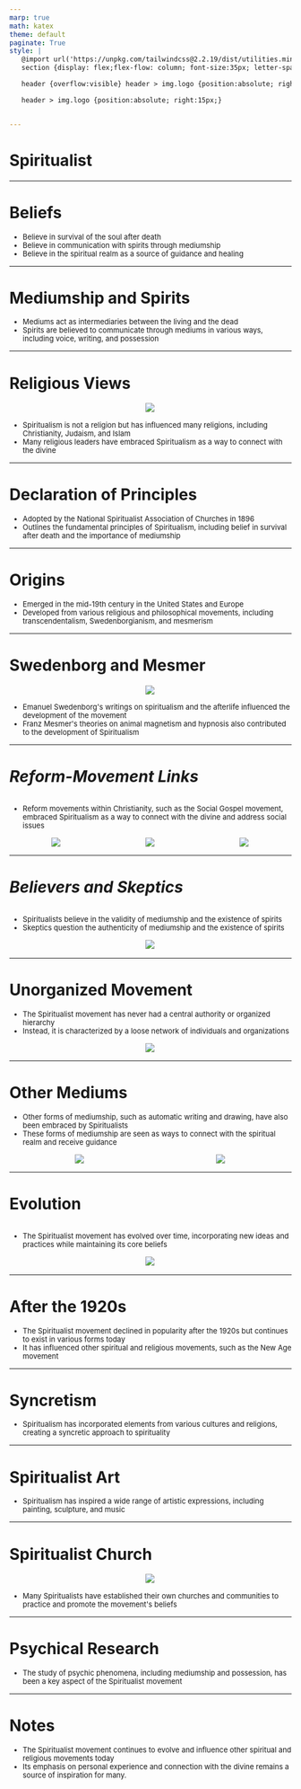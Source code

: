 ```yaml
---
marp: true
math: katex
theme: default
paginate: True
style: |
   @import url('https://unpkg.com/tailwindcss@2.2.19/dist/utilities.min.css');
   section {display: flex;flex-flow: column; font-size:35px; letter-spacing:1.4px;}

   header {overflow:visible} header > img.logo {position:absolute; right:15px;}

   header > img.logo {position:absolute; right:15px;}


---
```

<!-- backgroundImage: url('backgrounds/wwwatercolor (3).png') -->
<!-- _class: lead -->

 # **Spiritualist**

---
<style scoped>p,li {font-size:0.88em}</style>

 # Beliefs

- Believe in survival of the soul after death
- Believe in communication with spirits through mediumship
- Believe in the spiritual realm as a source of guidance and healing

---
<style scoped>p,li {font-size:0.92em}</style>

 # Mediumship and Spirits
- Mediums act as intermediaries between the living and the dead
- Spirits are believed to communicate through mediums in various ways, including voice, writing, and possession


---
<style scoped>p,li {font-size:0.88em}</style>

 # Religious Views
<div style="display: flex; flex: 1 1 auto; flex-flow: row; min-height: 0"><div style="display: flex; flex: 1 1 auto; justify-content: center;min-height:0;min-width:0; margin-bottom:0.1em;;margin-right:0.15em">
<img style='object-fit: contain; max-height:100%; max-width:100%; background-color: rgba(0,0,0,0);' src='https://upload.wikimedia.org/wikipedia/commons/thumb/d/dc/Broadsheet_equating_spiritualism_with_witchcraft.jpg/220px-Broadsheet_equating_spiritualism_with_witchcraft.jpg'/>
</div>
</div>

- Spiritualism is not a religion but has influenced many religions, including Christianity, Judaism, and Islam
- Many religious leaders have embraced Spiritualism as a way to connect with the divine

---
<style scoped>p,li {font-size:0.92em}</style>

 # Declaration of Principles
- Adopted by the National Spiritualist Association of Churches in 1896
- Outlines the fundamental principles of Spiritualism, including belief in survival after death and the importance of mediumship


---
<style scoped>p,li {font-size:0.92em}</style>

 # Origins

- Emerged in the mid-19th century in the United States and Europe
- Developed from various religious and philosophical movements, including transcendentalism, Swedenborgianism, and mesmerism

---
<style scoped>p,li {font-size:0.88em}</style>

 # Swedenborg and Mesmer
<div style="display: flex; flex: 1 1 auto; flex-flow: row; min-height: 0"><div style="display: flex; flex: 1 1 auto; justify-content: center;min-height:0;min-width:0; margin-bottom:0.1em;;margin-right:0.15em">
<img style='object-fit: contain; max-height:100%; max-width:100%; background-color: rgba(0,0,0,0);' src='https://upload.wikimedia.org/wikipedia/commons/thumb/7/7f/Hypnotic_S%C3%A9ance_%28Richard_Bergh%29_-_Nationalmuseum_-_18855.tif/lossy-page1-220px-Hypnotic_S%C3%A9ance_%28Richard_Bergh%29_-_Nationalmuseum_-_18855.tif.jpg'/>
</div>
</div>

- Emanuel Swedenborg's writings on spiritualism and the afterlife influenced the development of the movement
- Franz Mesmer's theories on animal magnetism and hypnosis also contributed to the development of Spiritualism

---
<style scoped>p,li {font-size:0.84em}</style>

 # _Reform-Movement Links_
<div style='flex:1 1 auto; min-height:0;' class="grid grid-cols-8 gap-4">
<div style='display:flex; flex-flow:column; min-height:0;' class="col-span-4">

- Reform movements within Christianity, such as the Social Gospel movement, embraced Spiritualism as a way to connect with the divine and address social issues
</div>

<div style='display:flex; flex-flow:column; min-height:0;' class="col-span-4">

<div style="display: flex; flex: 1 1 auto; flex-flow: row; min-height: 0"><div style="display: flex; flex: 1 1 auto; justify-content: center;min-height:0;min-width:0; margin-bottom:0.1em;;margin-right:0.15em">
<img style='object-fit: contain; max-height:100%; max-width:100%; background-color: rgba(0,0,0,0);' src='https://upload.wikimedia.org/wikipedia/commons/thumb/4/4a/Fox_sisters.jpeg/170px-Fox_sisters.jpeg'/>
</div>
<div style="display: flex; flex: 1 1 auto; justify-content: center;min-height:0;min-width:0; margin-bottom:0.1em;;margin-right:0.15em">
<img style='object-fit: contain; max-height:100%; max-width:100%; background-color: rgba(0,0,0,0);' src='https://upload.wikimedia.org/wikipedia/commons/thumb/c/cd/CoraLVHatch.jpg/170px-CoraLVHatch.jpg'/>
</div>
<div style="display: flex; flex: 1 1 auto; justify-content: center;min-height:0;min-width:0; margin-bottom:0.1em;;margin-right:0.15em">
<img style='object-fit: contain; max-height:100%; max-width:100%; background-color: rgba(0,0,0,0);' src='https://upload.wikimedia.org/wikipedia/commons/thumb/a/ad/Randolph-1.jpg/170px-Randolph-1.jpg'/>
</div>
</div>

</div>

</div>


---
<style scoped>p,li {font-size:0.88em}</style>

 # _Believers and Skeptics_
<div style='flex:1 1 auto; min-height:0;' class="grid grid-cols-8 gap-4">
<div style='display:flex; flex-flow:column; min-height:0;' class="col-span-4">

- Spiritualists believe in the validity of mediumship and the existence of spirits
- Skeptics question the authenticity of mediumship and the existence of spirits
</div>

<div style='display:flex; flex-flow:column; min-height:0;' class="col-span-4">

<div style="display: flex; flex: 1 1 auto; flex-flow: row; min-height: 0"><div style="display: flex; flex: 1 1 auto; justify-content: center;min-height:0;min-width:0; margin-bottom:0.1em;;margin-right:0.15em">
<img style='object-fit: contain; max-height:100%; max-width:100%; background-color: rgba(0,0,0,0);' src='https://upload.wikimedia.org/wikipedia/commons/thumb/8/87/Houdini_as_ghostbuster_%28performance_poster%29.jpg/150px-Houdini_as_ghostbuster_%28performance_poster%29.jpg'/>
</div>
</div>

</div>

</div>


---
<style scoped>p,li {font-size:0.88em}</style>

 # Unorganized Movement
- The Spiritualist movement has never had a central authority or organized hierarchy
- Instead, it is characterized by a loose network of individuals and organizations
<div style="display: flex; flex: 1 1 auto; flex-flow: row; min-height: 0"><div style="display: flex; flex: 1 1 auto; justify-content: center;min-height:0;min-width:0; margin-bottom:0.1em;;margin-right:0.15em">
<img style='object-fit: contain; max-height:100%; max-width:100%; background-color: rgba(0,0,0,0);' src='https://upload.wikimedia.org/wikipedia/commons/thumb/8/88/Seven_spiritualists_1906.jpg/220px-Seven_spiritualists_1906.jpg'/>
</div>
</div>


---
<style scoped>p,li {font-size:0.84em}</style>

 # **Other Mediums**
- Other forms of mediumship, such as automatic writing and drawing, have also been embraced by Spiritualists
- These forms of mediumship are seen as ways to connect with the spiritual realm and receive guidance
<div style="display: flex; flex: 1 1 auto; flex-flow: row; min-height: 0"><div style="display: flex; flex: 1 1 auto; justify-content: center;min-height:0;min-width:0; margin-bottom:0.1em;;margin-right:0.15em">
<img style='object-fit: contain; max-height:100%; max-width:100%; background-color: rgba(0,0,0,0);' src='https://upload.wikimedia.org/wikipedia/commons/thumb/a/a9/Emma_Hardinge_Britten_1884.png/170px-Emma_Hardinge_Britten_1884.png'/>
</div>
<div style="display: flex; flex: 1 1 auto; justify-content: center;min-height:0;min-width:0; margin-bottom:0.1em;;margin-right:0.15em">
<img style='object-fit: contain; max-height:100%; max-width:100%; background-color: rgba(0,0,0,0);' src='https://upload.wikimedia.org/wikipedia/commons/thumb/c/cf/Helen_Duncan_fake_ectoplasm.jpg/220px-Helen_Duncan_fake_ectoplasm.jpg'/>
</div>
</div>


---
<style scoped>p,li {font-size:0.92em}</style>

 # Evolution
<div style='flex:1 1 auto; min-height:0;' class="grid grid-cols-8 gap-4">
<div style='display:flex; flex-flow:column; min-height:0;' class="col-span-4">

- The Spiritualist movement has evolved over time, incorporating new ideas and practices while maintaining its core beliefs
</div>

<div style='display:flex; flex-flow:column; min-height:0;' class="col-span-4">

<div style="display: flex; flex: 1 1 auto; flex-flow: row; min-height: 0"><div style="display: flex; flex: 1 1 auto; justify-content: center;min-height:0;min-width:0; margin-bottom:0.1em;;margin-right:0.15em">
<img style='object-fit: contain; max-height:100%; max-width:100%; background-color: rgba(0,0,0,0);' src='https://upload.wikimedia.org/wikipedia/commons/thumb/b/b1/Gerald_Massey_1856.jpg/170px-Gerald_Massey_1856.jpg'/>
</div>
</div>

</div>

</div>


---
<style scoped>p,li {font-size:0.92em}</style>

 # After the 1920s

- The Spiritualist movement declined in popularity after the 1920s but continues to exist in various forms today
- It has influenced other spiritual and religious movements, such as the New Age movement

---
<style scoped>p,li {font-size:0.96em}</style>

 # Syncretism

- Spiritualism has incorporated elements from various cultures and religions, creating a syncretic approach to spirituality

---
<style scoped>p,li {font-size:0.96em}</style>

 # Spiritualist Art

- Spiritualism has inspired a wide range of artistic expressions, including painting, sculpture, and music

---
<style scoped>p,li {font-size:0.92em}</style>

 # Spiritualist Church
<div style="display: flex; flex: 1 1 auto; flex-flow: row; min-height: 0"><div style="display: flex; flex: 1 1 auto; justify-content: center;min-height:0;min-width:0; margin-bottom:0.1em;;margin-right:0.15em">
<img style='object-fit: contain; max-height:100%; max-width:100%; background-color: rgba(0,0,0,0);' src='https://upload.wikimedia.org/wikipedia/commons/thumb/b/bb/Conan_doyle.jpg/170px-Conan_doyle.jpg'/>
</div>
</div>

- Many Spiritualists have established their own churches and communities to practice and promote the movement's beliefs

---
<style scoped>p,li {font-size:0.96em}</style>

 # Psychical Research

- The study of psychic phenomena, including mediumship and possession, has been a key aspect of the Spiritualist movement

---
<style scoped>p,li {font-size:0.92em}</style>

 # Notes
- The Spiritualist movement continues to evolve and influence other spiritual and religious movements today
- Its emphasis on personal experience and connection with the divine remains a source of inspiration for many.
